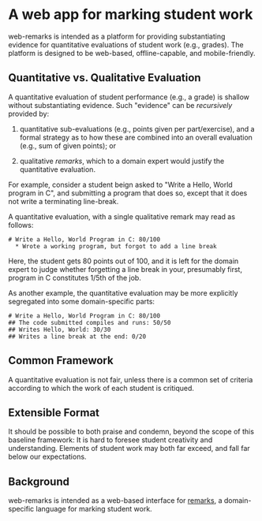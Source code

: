 # A web app for marking student work

web-remarks is intended as a platform for providing substantiating
evidence for quantitative evaluations of student work (e.g., grades).
The platform is designed to be web-based, offline-capable, and
mobile-friendly.

## Quantitative vs. Qualitative Evaluation

A quantitative evaluation of student performance (e.g., a grade) is
shallow without substantiating evidence. Such "evidence" can be
_recursively_ provided by:

1. quantitative sub-evaluations (e.g., points given per
part/exercise), and a formal strategy as to how these are combined
into an overall evaluation (e.g., sum of given points); or

2. qualitative _remarks_, which to a domain expert would justify the
quantitative evaluation.

For example, consider a student beign asked to "Write a Hello, World
program in C", and submitting a program that does so, except that it
does not write a terminating line-break.

A quantitative evaluation, with a single qualitative remark may read
as follows:

```
# Write a Hello, World Program in C: 80/100
  * Wrote a working program, but forgot to add a line break
```

Here, the student gets 80 points out of 100, and it is left for the
domain expert to judge whether forgetting a line break in your,
presumably first, program in C constitutes 1/5th of the job.

As another example, the quantitative evaluation may be more explicitly
segregated into some domain-specific parts:

```
# Write a Hello, World Program in C: 80/100
## The code submitted compiles and runs: 50/50
## Writes Hello, World: 30/30
## Writes a line break at the end: 0/20
```

## Common Framework

A quantitative evaluation is not fair, unless there is a common set of
criteria according to which the work of each student is critiqued.

## Extensible Format

It should be possible to both praise and condemn, beyond the scope of
this baseline framework: It is hard to foresee student creativity and
understanding. Elements of student work may both far exceed, and fall
far below our expectations.

## Background

web-remarks is intended as a web-based interface for
[remarks](https://github.com/DIKU-EDU/remarks), a domain-specific
language for marking student work.
